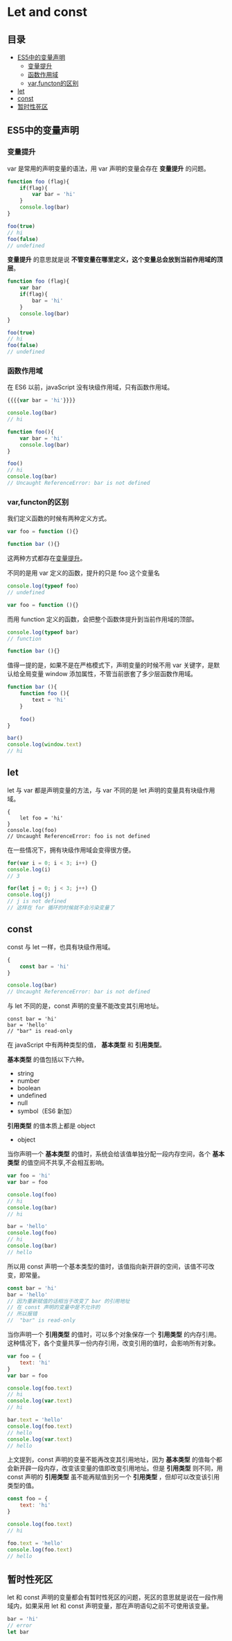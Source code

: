 # Let and const
## 目录
- [ES5中的变量声明](#ES5中的变量声明)
    - [变量提升](#变量提升)
    - [函数作用域](#函数作用域)
    - [var,functon的区别](#var,functon的区别)
- [let](#let)
- [const](#const)
- [暂时性死区](#暂时性死区)

## ES5中的变量声明
### 变量提升
var 是常用的声明变量的语法，用 var 声明的变量会存在 **变量提升** 的问题。
``` javaScript
function foo (flag){
    if(flag){
        var bar = 'hi'
    }
    console.log(bar)
}

foo(true)
// hi
foo(false)
// undefined
```
**变量提升** 的意思就是说 **不管变量在哪里定义，这个变量总会放到当前作用域的顶层**。
``` javaScript
function foo (flag){
    var bar
    if(flag){
        bar = 'hi'
    }
    console.log(bar)
}

foo(true)
// hi
foo(false)
// undefined
```
### 函数作用域
在 ES6 以前，javaScript 没有块级作用域，只有函数作用域。
``` javaScript
{{{{var bar = 'hi'}}}}

console.log(bar)
// hi
```
``` javaScript
function foo(){
    var bar = 'hi'
    console.log(bar)
}

foo()
// hi
console.log(bar)
// Uncaught ReferenceError: bar is not defined
```
### var,functon的区别
我们定义函数的时候有两种定义方式。
``` javaScript
var foo = function (){}

function bar (){}
```
这两种方式都存在[变量提升](#变量提升)。

不同的是用 var 定义的函数，提升的只是 foo 这个变量名
``` javaScript
console.log(typeof foo)
// undefined

var foo = function (){}
```
而用 function 定义的函数，会把整个函数体提升到当前作用域的顶部。
``` javaScript
console.log(typeof bar)
// function

function bar (){}
```
值得一提的是，如果不是在严格模式下，声明变量的时候不用 var 关键字，是默认给全局变量 window 添加属性，不管当前嵌套了多少层函数作用域。
``` javaScript
function bar (){
    function foo (){
        text = 'hi'
    }
    
    foo()
}

bar()
console.log(window.text)
// hi
```
## let
let 与 var 都是声明变量的方法，与 var 不同的是 let 声明的变量具有块级作用域。
```
{
    let foo = 'hi'
}
console.log(foo)
// Uncaught ReferenceError: foo is not defined
```
在一些情况下，拥有块级作用域会变得很方便。
``` javaScript
for(var i = 0; i < 3; i++) {}
console.log(i)
// 3

for(let j = 0; j < 3; j++) {}
console.log(j)
// j is not defined
// 这样在 for 循环的时候就不会污染变量了
```
## const
const 与 let 一样，也具有块级作用域。
``` javaScript
{
    const bar = 'hi'
}

console.log(bar)
// Uncaught ReferenceError: bar is not defined
```
与 let 不同的是，const 声明的变量不能改变其引用地址。
```
const bar = 'hi'
bar = 'hello'
// "bar" is read-only
```
在 javaScript 中有两种类型的值， **基本类型** 和 **引用类型**。

**基本类型** 的值包括以下六种。
- string
- number
- boolean
- undefined
- null
- symbol（ES6 新加）

**引用类型** 的值本质上都是 object
- object

当你声明一个 **基本类型** 的值时，系统会给该值单独分配一段内存空间，各个 **基本类型** 的值空间不共享,不会相互影响。
``` javaScript
var foo = 'hi'
var bar = foo

console.log(foo)
// hi
console.log(bar)
// hi

bar = 'hello'
console.log(foo)
// hi
console.log(bar)
// hello
```
所以用 const 声明一个基本类型的值时，该值指向新开辟的空间，该值不可改变，即常量。
``` javaScript
const bar = 'hi'
bar = 'hello'
// 因为重新赋值的话相当于改变了 bar 的引用地址
// 在 const 声明的变量中是不允许的
// 所以报错
//  "bar" is read-only
```
当你声明一个 **引用类型** 的值时，可以多个对象保存一个 **引用类型** 的内存引用。这种情况下，各个变量共享一份内存引用，改变引用的值时，会影响所有对象。
``` javaScript
var foo = {
    text: 'hi'
}
var bar = foo

console.log(foo.text)
// hi
console.log(var.text)
// hi

bar.text = 'hello'
console.log(foo.text)
// hello
console.log(var.text)
// hello
```
上文提到，const 声明的变量不能再改变其引用地址，因为 **基本类型** 的值每个都会新开辟一段内存，改变该变量的值即改变引用地址。但是 **引用类型** 则不同，用 const 声明的 **引用类型** 虽不能再赋值到另一个 **引用类型** ，但却可以改变该引用类型的值。
``` javaScript
const foo = {
    text: 'hi'
}

console.log(foo.text)
// hi

foo.text = 'hello'
console.log(foo.text)
// hello
```
## 暂时性死区
let 和 const 声明的变量都会有暂时性死区的问题，死区的意思就是说在一段作用域内，如果采用 let 和 const 声明变量，那在声明语句之前不可使用该变量。
``` javaScript
bar = 'hi'
// error
let bar
```
